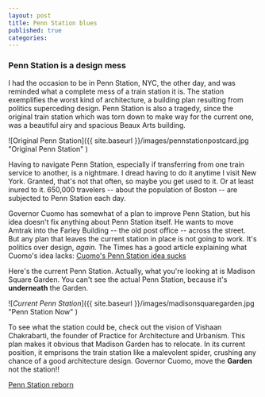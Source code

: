 ```yaml
---
layout: post
title: Penn Station blues
published: true
categories:
---
```


### Penn Station is a design mess

I had the occasion to be in Penn Station, NYC, the other day, and was reminded what a complete mess of a train station it is.
The station exemplifies the worst kind of architecture, a building plan resulting from politics superceding design. Penn Station is also a tragedy, since the original train station which was torn down to make way for the current one, was a beautiful airy and spacious Beaux Arts building.

![Original Penn Station]({{ site.baseurl }}/images/pennstationpostcard.jpg "Original Penn Station" )

Having to navigate Penn Station, especially if transferring from one train service to another, is a nightmare. I dread having to do it anytime I visit New York. Granted, that's not that often, so maybe you get used to it. Or at least inured to it. 650,000 travelers -- about the population of Boston -- are subjected to Penn Station each day.

Governor Cuomo has somewhat of a plan to improve Penn Station, but his idea doesn't fix anything about Penn Station itself. He wants to move Amtrak into the Farley Building -- the old post office -- across the street. But any plan that leaves the current station in place is not going to work. It's politics over design, *again.* The Times has a good article explaining what Cuomo's idea lacks: [Cuomo's Penn Station idea sucks](https://www.nytimes.com/2017/04/30/arts/design/cuomo-has-the-opportunity-to-fix-penn-station-but-will-he.html)

Here's the current Penn Station. Actually, what you're looking at is Madison Square Garden. You can't see the actual Penn Station, because it's **underneath** the Garden.

![_Current Penn Station_]({{ site.baseurl }}/images/madisonsquaregarden.jpg "Penn Station Now" )

To see what the station could be, check out the vision of Vishaan Chakrabarti, the founder of Practice for Architecture and Urbanism. This plan makes it obvious that Madison Garden has to relocate. In its current position, it emprisons the train station like a malevolent spider, crushing any chance of a good architecture design. Governor Cuomo, move the **Garden** not the station!! 

[Penn Station reborn](https://www.nytimes.com/interactive/2016/09/30/opinion/penn-station-reborn.html)